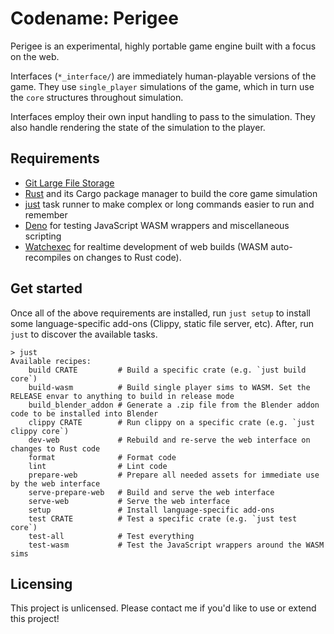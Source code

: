 # Codename: Perigee

Perigee is an experimental, highly portable game engine built with a focus on the web.

Interfaces (`*_interface/`) are immediately human-playable versions of the game. They use `single_player` simulations of the game, which in turn use the `core` structures throughout simulation.

Interfaces employ their own input handling to pass to the simulation. They also handle rendering the state of the simulation to the player.

## Requirements

- [Git Large File Storage](https://git-lfs.github.com/)
- [Rust](https://www.rust-lang.org/) and its Cargo package manager to build the core game simulation
- [just](https://github.com/casey/just) task runner to make complex or long commands easier to run and remember
- [Deno](https://deno.land) for testing JavaScript WASM wrappers and miscellaneous scripting
- [Watchexec](https://github.com/watchexec/watchexec) for realtime development of web builds (WASM auto-recompiles on changes to Rust code).

## Get started

Once all of the above requirements are installed, run `just setup` to install some language-specific add-ons (Clippy, static file server, etc). After, run `just` to discover the available tasks.

```
> just
Available recipes:
    build CRATE         # Build a specific crate (e.g. `just build core`)
    build-wasm          # Build single player sims to WASM. Set the RELEASE envar to anything to build in release mode
    build_blender_addon # Generate a .zip file from the Blender addon code to be installed into Blender
    clippy CRATE        # Run clippy on a specific crate (e.g. `just clippy core`)
    dev-web             # Rebuild and re-serve the web interface on changes to Rust code
    format              # Format code
    lint                # Lint code
    prepare-web         # Prepare all needed assets for immediate use by the web interface
    serve-prepare-web   # Build and serve the web interface
    serve-web           # Serve the web interface
    setup               # Install language-specific add-ons
    test CRATE          # Test a specific crate (e.g. `just test core`)
    test-all            # Test everything
    test-wasm           # Test the JavaScript wrappers around the WASM sims
```

## Licensing

This project is unlicensed. Please contact me if you'd like to use or extend this project!
